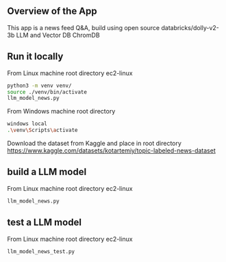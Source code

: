 
## Overview of the App

This app is a news feed Q&A, build using open source databricks/dolly-v2-3b LLM and Vector DB ChromDB

## Run it locally 
From Linux machine root directory ec2-linux
```sh
python3 -m venv venv/  
source ./venv/bin/activate
llm_model_news.py
```
From Windows machine root directory
```sh
windows local
.\venv\Scripts\activate

```
Download the dataset from Kaggle and place in root directory
https://www.kaggle.com/datasets/kotartemiy/topic-labeled-news-dataset

## build a LLM model
From Linux machine root directory ec2-linux
```sh
llm_model_news.py
```

## test a LLM model
From Linux machine root directory ec2-linux
```sh
llm_model_news_test.py
```